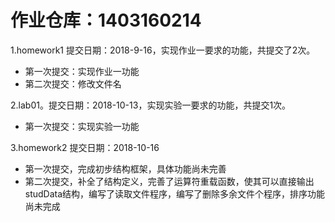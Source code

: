 # 作业仓库：1403160214

1.homework1 提交日期：2018-9-16，实现作业一要求的功能，共提交了2次。
* 第一次提交：实现作业一功能
* 第二次提交：修改文件名

2.lab01。提交日期：2018-10-13，实现实验一要求的功能，共提交1次。
* 第一次提交：实现实验一功能

3.homework2 提交日期：2018-10-16
* 第一次提交，完成初步结构框架，具体功能尚未完善
* 第二次提交，补全了结构定义，完善了运算符重载函数，使其可以直接输出studData结构，编写了读取文件程序，编写了删除多余文件个程序，排序功能尚未完成

